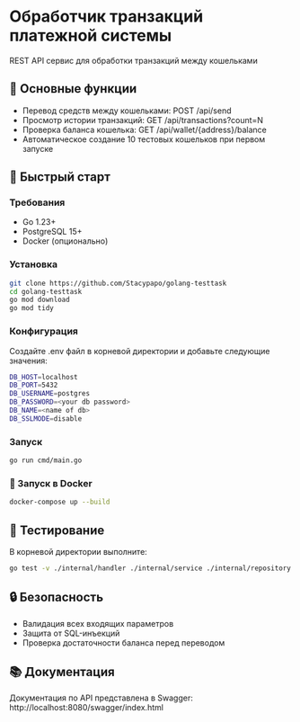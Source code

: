 # Обработчик транзакций платежной системы

REST API сервис для обработки транзакций между кошельками

## 📌 Основные функции

- Перевод средств между кошельками: POST /api/send
- Просмотр истории транзакций: GET /api/transactions?count=N
- Проверка баланса кошелька:  GET /api/wallet/{address}/balance
- Автоматическое создание 10 тестовых кошельков при первом запуске

## 🚀 Быстрый старт

### Требования
- Go 1.23+
- PostgreSQL 15+
- Docker (опционально)

### Установка
```bash
git clone https://github.com/Stacypapo/golang-testtask
cd golang-testtask
go mod download
go mod tidy
```

### Конфигурация
Создайте .env файл в корневой директории и добавьте следующие значения:
```bash
DB_HOST=localhost
DB_PORT=5432
DB_USERNAME=postgres
DB_PASSWORD=<your db password>
DB_NAME=<name of db>
DB_SSLMODE=disable
```

### Запуск
```bash
go run cmd/main.go
```

### 🐳 Запуск в Docker
```bash
docker-compose up --build
```

## 🧪 Тестирование
В корневой директории выполните:
```bash
go test -v ./internal/handler ./internal/service ./internal/repository    
```

## 🔒 Безопасность
- Валидация всех входящих параметров
- Защита от SQL-инъекций
- Проверка достаточности баланса перед переводом

## 📚 Документация
Документация по API представлена в Swagger: http://localhost:8080/swagger/index.html 